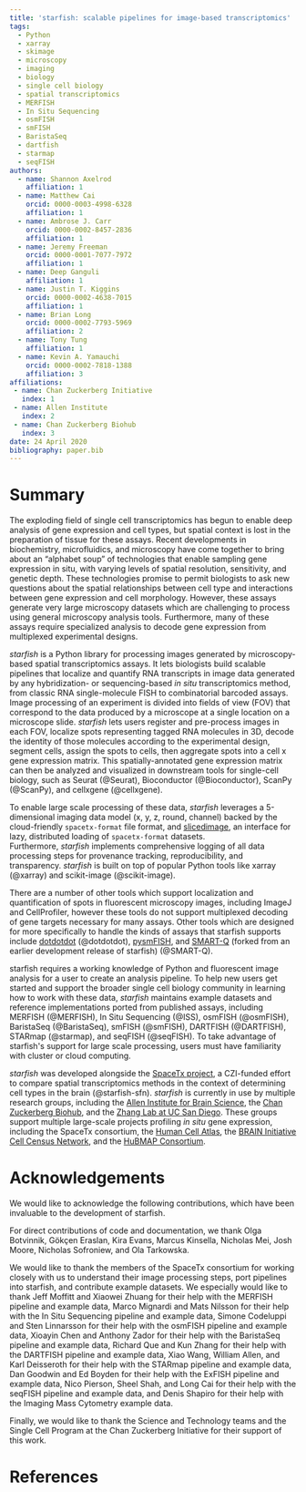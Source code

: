 ```yaml
---
title: 'starfish: scalable pipelines for image-based transcriptomics'
tags:
  - Python
  - xarray
  - skimage
  - microscopy
  - imaging
  - biology
  - single cell biology
  - spatial transcriptomics
  - MERFISH
  - In Situ Sequencing
  - osmFISH
  - smFISH
  - BaristaSeq
  - dartfish
  - starmap
  - seqFISH
authors:
  - name: Shannon Axelrod
    affiliation: 1
  - name: Matthew Cai
    orcid: 0000-0003-4998-6328
    affiliation: 1
  - name: Ambrose J. Carr
    orcid: 0000-0002-8457-2836
    affiliation: 1
  - name: Jeremy Freeman
    orcid: 0000-0001-7077-7972
    affiliation: 1
  - name: Deep Ganguli
    affiliation: 1
  - name: Justin T. Kiggins
    orcid: 0000-0002-4638-7015
    affiliation: 1
  - name: Brian Long
    orcid: 0000-0002-7793-5969
    affiliation: 2
  - name: Tony Tung
    affiliation: 1
  - name: Kevin A. Yamauchi
    orcid: 0000-0002-7818-1388
    affiliation: 3
affiliations:
 - name: Chan Zuckerberg Initiative
   index: 1
 - name: Allen Institute
   index: 2
 - name: Chan Zuckerberg Biohub
   index: 3
date: 24 April 2020
bibliography: paper.bib
---
```


# Summary

The exploding field of single cell transcriptomics has begun to enable deep analysis of gene expression and cell types, but spatial context is lost in the preparation of tissue for these assays.
Recent developments in biochemistry, microfluidics, and microscopy have come together to bring about an “alphabet soup” of technologies that enable sampling gene expression in situ, with varying levels of spatial resolution, sensitivity, and genetic depth.
These technologies promise to permit biologists to ask new questions about the spatial relationships between cell type and interactions between gene expression and cell morphology.
However, these assays generate very large microscopy datasets which are challenging to process using general microscopy analysis tools.
Furthermore, many of these assays require specialized analysis to decode gene expression from multiplexed experimental designs.

*starfish* is a Python library for processing images generated by microscopy-based spatial transcriptomics assays.
It lets biologists build scalable pipelines that localize and quantify RNA transcripts in image data generated by any hybridization- or sequencing-based *in situ* transcriptomics method, from classic RNA single-molecule FISH to combinatorial barcoded assays.
Image processing of an experiment is divided into fields of view (FOV) that correspond to the data produced by a microscope at a single location on a microscope slide.
*starfish* lets users register and pre-process images in each FOV, localize spots representing tagged RNA molecules in 3D, decode the identity of those molecules according to the experimental design, segment cells, assign the spots to cells, then aggregate spots into a cell x gene expression matrix.
This spatially-annotated gene expression matrix can then be analyzed and visualized in downstream tools for single-cell biology, such as Seurat (@Seurat), Bioconductor (@Bioconductor), ScanPy (@ScanPy), and cellxgene (@cellxgene).

To enable large scale processing of these data, *starfish* leverages a 5-dimensional imaging data model (x, y, z, round, channel) backed by the cloud-friendly `spacetx-format` file format, and [slicedimage](https://github.com/spacetx/slicedimage/), an interface for lazy, distributed loading of `spacetx-format` datasets.  
Furthermore, *starfish* implements comprehensive logging of all data processing steps for provenance tracking, reproducibility, and transparency.
*starfish* is built on top of popular Python tools like xarray (@xarray) and scikit-image (@scikit-image).

There are a number of other tools which support localization and quantification of spots in fluorescent microscopy images, including ImageJ and CellProfiler, however these tools do not support multiplexed decoding of gene targets necessary for many assays. Other tools which are designed for more specifically to handle the kinds of assays that starfish supports include [dotdotdot](https://github.com/LieberInstitute/dotdotdot) (@dotdotdot),  [pysmFISH](https://github.com/linnarsson-lab/pysmFISH/), and [SMART-Q](https://github.com/shenlab-ucsf/SMART-Q) (forked from an earlier development release of starfish) (@SMART-Q).

starfish requires a working knowledge of Python and fluorescent image analysis for a user to create an analysis pipeline.
To help new users get started and support the broader single cell biology community in learning how to work with these data, *starfish* maintains example datasets and reference implementations ported from published assays, including
MERFISH (@MERFISH),
In Situ Sequencing (@ISS),
osmFISH (@osmFISH),
BaristaSeq (@BaristaSeq),
smFISH (@smFISH),
DARTFISH (@DARTFISH),
STARmap (@starmap),
and seqFISH (@seqFISH).
To take advantage of starfish's support for large scale processing, users must have familiarity with cluster or cloud computing.

*starfish* was developed alongside the [SpaceTx project](https://spacetx-starfish.readthedocs.io/en/stable/about/index.html), a CZI-funded effort to compare spatial transcriptomics methods in the context of determining cell types in the brain (@starfish-sfn).
*starfish* is currently in use by multiple research groups, including the [Allen Institute for Brain Science](https://alleninstitute.org), the [Chan Zuckerberg Biohub](https://www.czbiohub.org/), and the [Zhang Lab at UC San Diego](http://jinzhanglab.ucsd.edu/).
These groups support multiple large-scale projects profiling *in situ* gene expression, including the SpaceTx consortium, the [Human Cell Atlas](https://www.humancellatlas.org/), the [BRAIN Initiative Cell Census Network](https://biccn.org/), and the [HuBMAP Consortium](https://hubmapconsortium.org/).


# Acknowledgements

We would like to acknowledge the following contributions, which have been invaluable to the development of starfish.

For direct contributions of code and documentation, we thank
Olga Botvinnik,
Gökçen Eraslan,
Kira Evans,
Marcus Kinsella,
Nicholas Mei,
Josh Moore,
Nicholas Sofroniew,
and Ola Tarkowska.

We would like to thank the members of the SpaceTx consortium for working closely with us to understand their image processing steps, port pipelines into starfish, and contribute example datasets.
We especially would like to thank
Jeff Moffitt and Xiaowei Zhuang for their help with the MERFISH pipeline and example data,
Marco Mignardi and Mats Nilsson for their help with the In Situ Sequencing pipeline and example data,
Simone Codeluppi and Sten Linnarsson for their help with the osmFISH pipeline and example data,
Xioayin Chen and Anthony Zador for their help with the BaristaSeq pipeline and example data,
Richard Que and Kun Zhang for their help with the DARTFISH pipeline and example data,
Xiao Wang, William Allen, and Karl Deisseroth for their help with the STARmap pipeline and example data,
Dan Goodwin and Ed Boyden for their help with the ExFISH pipeline and example data,
Nico Pierson, Sheel Shah, and Long Cai for their help with the seqFISH pipeline and example data,
and Denis Shapiro for their help with the Imaging Mass Cytometry example data.

Finally, we would like to thank the Science and Technology teams and the Single Cell Program at the Chan Zuckerberg Initiative for their support of this work.

# References
